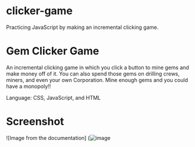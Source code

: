# clicker-game
Practicing JavaScript by making an incremental clicking game.

# Gem Clicker Game

An incremental clicking game in which you click a button to mine gems and make money off of it.
You can also spend those gems on drilling crews, miners, and even your own Corporation.
Mine enough gems and you could have a monopoly!!

Language: CSS, JavaScript, and HTML

# Screenshot

![Image from the documentation]
(![image](https://github.com/nicklolx/clicker-game-/assets/52044226/cd3b69df-10d2-476b-bbf9-033765f6886e)
